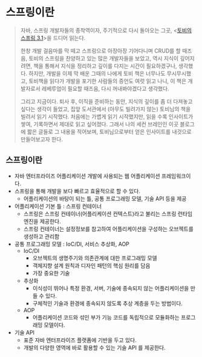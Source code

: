 # 스프링이란

> 자바, 스프링 개발자들의 종착역이자, 주기적으로 다시 돌아오는 그곳, <[토비의 스프링 3.1](http://www.yes24.com/Product/Goods/7516911)>을 드디어 읽는다.&#x20;
>
> 한창 개발 걸음마를 막 떼고 스프링으로 아장아장 기어다니며 CRUD를 할 때즈음, 토비의 스프링을 찬양하고 있는 많은 개발자들을 보았고, 역시 지식이 깊어지려면, 책을 통해서 지식을 정리하고 깊이를 다지는 시간이 필요하겠구나, 생각했다. 하지만, 개발을 이제 막 배운 그때의 나에게 토비 책은 너무나도 무시무시했고, 토비책을 읽다가 개발을 포기한 사람들의 증언도 여럿 읽고 나니, 이 책은 개발자로서 레베루업이 필요할 때즈음, 다시 꺼내봐야겠다고 생각했다.&#x20;
>
> 그리고 지금이다. 퇴사 후, 이직을 준비하는 동안, 지식의 깊이를 좀 더 다져놓고 싶다는 생각이 들었고, 집앞 도서관에서 (아무도 빌려가지 않는) 토비님의 책을 빌려서 읽기 시작했다. 처음에는 가볍게 읽기 시작했지만, 읽을 수록 인사이트가 쌓여, 기록하면서 제대로 읽고 싶어졌다. 그래서 나의 세컨 브레인인 이곳 블로그에 짧은 글들로 그 내용을 적어보며, 토비님으로부터 얻은 인사이트를 내것으로 만들어보고자 한다. &#x20;



## 스프링이란

* 자바 엔터프라이즈 어플리케이션 개발에 사용되는 웹 어플리케이션 프레임워크이다.&#x20;
* 스프링을 통해 개발을 보다 빠르고 효율적으로 할 수 있다.&#x20;
  * 어플리케이션의 바탕이 되는 틀, 공통 프로그래밍 모델, 기술 API 등을 제공
* 어플리케이션 기본 틀 : 스프링 컨테이너
  * 스프링은 스프링 컨테이너(어플리케이션 컨텍스트)라고 불리는 스프링 런타임 엔진을 제공한다.&#x20;
  * 스프링 컨테이너는 설정정보를 참고하여 어플리케이션을 구성하는 오브젝트를 생성하고 관리함
* 공통 프로그래밍 모델 : IoC/DI, 서비스 추상화, AOP
  * IoC/DI&#x20;
    * 오브젝트의 생명주기와 의존관계에 대한 프로그래밍 모델
    * 객체지향 설계 원칙과 디자인 패턴의 핵심 원리를 담음
    * 가장 중요한 기술
  * 추상화
    * 이식성이 뛰어나 특정 환경, 서버, 기술에 종속되지 않는 어플리케이션을 만들 수 있다.&#x20;
    * 구체적인 기술과 환경에 종속되지 않도록 추상 계층을 두는 방법이다.&#x20;
  * AOP
    * 어플리케이션 코드와 섞인 부가 기능 코드를 독립적으로 모듈화하는 프로그래밍 모델이다.&#x20;
* 기술 API&#x20;
  * 표준 자바 엔터프라이즈 플랫폼에 기반을 두고 있다.&#x20;
  * 개발의 다양한 영역에 바로 활용할 수 있는 기술 API 를 제공한다.&#x20;

